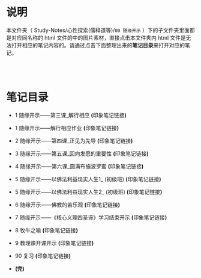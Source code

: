 # 说明
本文件夹（ Study-Notes/心性探索(儒释道等)/`00 随缘开示` ）下的子文件夹里面都是对应同名称的 html 文件的中的图片素材，直接点击本文件夹内 html 文件是无法打开相应的笔记内容的。请通过点击下面整理出来的**笔记目录**来打开对应的笔记。

<br>
<br>

# 笔记目录
* <a href="https://abrachan.github.io/Study-Notes/心性探索(儒释道等)/00%20随缘开示/01%20随缘开示——第三课_解行相应.html" style="text-decoration:none">1 随缘开示——第三课_解行相应</a> **(**<a href="https://app.yinxiang.com/shard/s22/nl/24419242/b8f2942c-330c-4e12-85ce-6dd2ea0f0ea6" style="text-decoration:none">印象笔记链接</a>**)**

* <a href="https://abrachan.github.io/Study-Notes/心性探索(儒释道等)/00%20随缘开示/01%20随缘开示——解行相应作业.html" style="text-decoration:none">1 随缘开示——解行相应作业</a> **(**<a href="https://app.yinxiang.com/shard/s22/nl/24419242/c63e1ff9-2cdc-43c4-a3ea-ce0ce6a43d7f" style="text-decoration:none">印象笔记链接</a>**)**

* <a href="https://abrachan.github.io/Study-Notes/心性探索(儒释道等)/00%20随缘开示/02%20随缘开示——第四课_正见为先导.html" style="text-decoration:none">2 随缘开示——第四课_正见为先导</a> **(**<a href="https://app.yinxiang.com/shard/s22/nl/24419242/db972501-b1c8-4926-b21c-250424352a2e" style="text-decoration:none">印象笔记链接</a>**)**

* <a href="https://abrachan.github.io/Study-Notes/心性探索(儒释道等)/00%20随缘开示/03%20随缘开示——第五课_回向发愿的重要性.html" style="text-decoration:none">3 随缘开示——第五课_回向发愿的重要性</a> **(**<a href="https://app.yinxiang.com/shard/s22/nl/24419242/52cb1eac-eed2-41bc-863e-cf581282c698" style="text-decoration:none">印象笔记链接</a>**)**

* <a href="https://abrachan.github.io/Study-Notes/心性探索(儒释道等)/00%20随缘开示/04%20随缘开示——第六课_圆满布施波罗蜜.html" style="text-decoration:none">4 随缘开示——第六课_圆满布施波罗蜜</a> **(**<a href="https://app.yinxiang.com/shard/s22/nl/24419242/2f41d0bb-d54d-4a06-abe8-8a0cd76ff95a" style="text-decoration:none">印象笔记链接</a>**)**

* <a href="https://abrachan.github.io/Study-Notes/心性探索(儒释道等)/00%20随缘开示/05%20随缘开示——以佛法利益现实人生1_%20(初级班).html" style="text-decoration:none">5 随缘开示——以佛法利益现实人生1_ (初级班)</a> **(**<a href="https://app.yinxiang.com/shard/s22/nl/24419242/aabf6f7d-f2c8-4520-ba60-2979a67c508d" style="text-decoration:none">印象笔记链接</a>**)**

* <a href="https://abrachan.github.io/Study-Notes/心性探索(儒释道等)/00%20随缘开示/05%20随缘开示——以佛法利益现实人生2_%20(初级班).html" style="text-decoration:none">5 随缘开示——以佛法利益现实人生2_ (初级班)</a> **(**<a href="https://app.yinxiang.com/shard/s22/nl/24419242/b2da3cd3-2e3a-4ec3-a7dc-f5dd198ddbf7" style="text-decoration:none">印象笔记链接</a>**)**

* <a href="https://abrachan.github.io/Study-Notes/心性探索(儒释道等)/00%20随缘开示/06%20随缘开示——佛教的苦乐观.html" style="text-decoration:none">6 随缘开示——佛教的苦乐观</a> **(**<a href="https://app.yinxiang.com/shard/s22/nl/24419242/fdb7cebb-1f1f-41fd-9fe2-077507514404" style="text-decoration:none">印象笔记链接</a>**)**

* <a href="https://abrachan.github.io/Study-Notes/心性探索(儒释道等)/00%20随缘开示/07%20随缘开示——《核心义理四圣谛》学习结束开示.html" style="text-decoration:none">7 随缘开示——《核心义理四圣谛》学习结束开示</a> **(**<a href="https://app.yinxiang.com/shard/s22/nl/24419242/2bd30cc2-2938-4f8f-b8e8-51143be83bf2" style="text-decoration:none">印象笔记链接</a>**)**

* <a href="https://abrachan.github.io/Study-Notes/心性探索(儒释道等)/00%20随缘开示/08%20牧牛之喻.html" style="text-decoration:none">8 牧牛之喻</a> **(**<a href="https://app.yinxiang.com/shard/s22/nl/24419242/8531866e-5229-4f67-be74-7198ab68b75d" style="text-decoration:none">印象笔记链接</a>**)**

* <a href="https://abrachan.github.io/Study-Notes/心性探索(儒释道等)/00%20随缘开示/09%20教理课开课开示.html" style="text-decoration:none">9 教理课开课开示</a> **(**<a href="https://app.yinxiang.com/shard/s22/nl/24419242/b43314e6-f129-4d0a-a1af-5b98f97c4db9" style="text-decoration:none">印象笔记链接</a>**)**

* <a href="https://abrachan.github.io/Study-Notes/心性探索(儒释道等)/00%20随缘开示/90%20复习.html" style="text-decoration:none">90 复习</a> **(**<a href="https://app.yinxiang.com/shard/s22/nl/24419242/c888a888-5e17-4df1-8072-01681c04cc8a" style="text-decoration:none">印象笔记链接</a>**)**

* **(完)**
